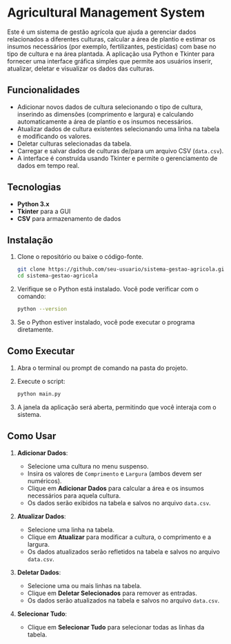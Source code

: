 # Agricultural Management System

Este é um sistema de gestão agrícola que ajuda a gerenciar dados relacionados a diferentes culturas, calcular a área de plantio e estimar os insumos necessários (por exemplo, fertilizantes, pesticidas) com base no tipo de cultura e na área plantada. A aplicação usa Python e Tkinter para fornecer uma interface gráfica simples que permite aos usuários inserir, atualizar, deletar e visualizar os dados das culturas.

## Funcionalidades

- Adicionar novos dados de cultura selecionando o tipo de cultura, inserindo as dimensões (comprimento e largura) e calculando automaticamente a área de plantio e os insumos necessários.
- Atualizar dados de cultura existentes selecionando uma linha na tabela e modificando os valores.
- Deletar culturas selecionadas da tabela.
- Carregar e salvar dados de culturas de/para um arquivo CSV (`data.csv`).
- A interface é construída usando Tkinter e permite o gerenciamento de dados em tempo real.

## Tecnologias

- **Python 3.x**
- **Tkinter** para a GUI
- **CSV** para armazenamento de dados

## Instalação

1. Clone o repositório ou baixe o código-fonte.

   ```bash
   git clone https://github.com/seu-usuario/sistema-gestao-agricola.git
   cd sistema-gestao-agricola
   ```

2. Verifique se o Python está instalado. Você pode verificar com o comando:

   ```bash
   python --version
   ```

3. Se o Python estiver instalado, você pode executar o programa diretamente.

## Como Executar

1. Abra o terminal ou prompt de comando na pasta do projeto.
2. Execute o script:

   ```bash
   python main.py
   ```

3. A janela da aplicação será aberta, permitindo que você interaja com o sistema.

## Como Usar

1. **Adicionar Dados**:
   - Selecione uma cultura no menu suspenso.
   - Insira os valores de `Comprimento` e `Largura` (ambos devem ser numéricos).
   - Clique em **Adicionar Dados** para calcular a área e os insumos necessários para aquela cultura.
   - Os dados serão exibidos na tabela e salvos no arquivo `data.csv`.

2. **Atualizar Dados**:
   - Selecione uma linha na tabela.
   - Clique em **Atualizar** para modificar a cultura, o comprimento e a largura.
   - Os dados atualizados serão refletidos na tabela e salvos no arquivo `data.csv`.

3. **Deletar Dados**:
   - Selecione uma ou mais linhas na tabela.
   - Clique em **Deletar Selecionados** para remover as entradas.
   - Os dados serão atualizados na tabela e salvos no arquivo `data.csv`.

4. **Selecionar Tudo**:
   - Clique em **Selecionar Tudo** para selecionar todas as linhas da tabela.